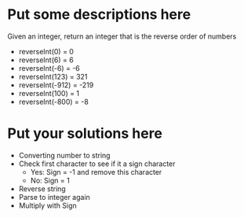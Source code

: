 
# Put some descriptions here 
Given an integer, return an integer that is the reverse order of numbers
- reverseInt(0) = 0
- reverseInt(6) = 6
- reverseInt(-6) = -6
- reverseInt(123) = 321
- reverseInt(-912) = -219
- reverseInt(100) = 1
- reverseInt(-800) = -8
# Put your solutions here
- Converting number to string 
- Check first character to see if it a sign character
    - Yes: Sign = -1 and remove this character 
    - No: Sign = 1
- Reverse string
- Parse to integer again
- Multiply with Sign
